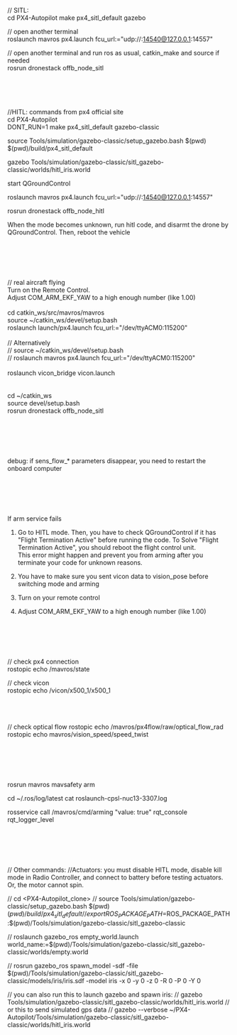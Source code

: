 // SITL: <br>
cd PX4-Autopilot
make px4_sitl_default gazebo

// open another terminal <br>
roslaunch mavros px4.launch fcu_url:="udp://:14540@127.0.0.1:14557" <br>

// open another terminal and run ros as usual, catkin_make and source if needed <br>
rosrun dronestack offb_node_sitl <br>
<br>
<br>
<br>
<br>


//HITL: commands from px4 official site <br>
cd PX4-Autopilot <br>
DONT_RUN=1 make px4_sitl_default gazebo-classic <br>

source Tools/simulation/gazebo-classic/setup_gazebo.bash $(pwd) $(pwd)/build/px4_sitl_default <br>

gazebo Tools/simulation/gazebo-classic/sitl_gazebo-classic/worlds/hitl_iris.world <br>

start QGroundControl <br>

roslaunch mavros px4.launch fcu_url:="udp://:14540@127.0.0.1:14557" <br>

rosrun dronestack offb_node_hitl <br>

When the mode becomes unknown, run hitl code, and disarmt the drone by QGroundControl. Then, reboot the vehicle <br>

<br>
<br>
<br>
<br>

// real aircraft flying <br>
Turn on the Remote Control. <br>
Adjust COM_ARM_EKF_YAW to a high enough number (like 1.00) <br>
<br>
cd catkin_ws/src/mavros/mavros <br>
source ~/catkin_ws/devel/setup.bash <br>
roslaunch launch/px4.launch fcu_url:="/dev/ttyACM0:115200" <br>
<br>
// Alternatively <br>
// source ~/catkin_ws/devel/setup.bash <br>
// roslaunch mavros px4.launch fcu_url:="/dev/ttyACM0:115200" <br>
<br>
roslaunch vicon_bridge vicon.launch <br>
<br>
<br>
cd ~/catkin_ws <br>
source devel/setup.bash <br>
rosrun dronestack offb_node_sitl <br>

<br>
<br>
<br>
<br>

debug:
if sens_flow_* parameters disappear, you need to restart the onboard computer

<br>
<br>
<br>
<br>

If arm service fails <br>
1. Go to HITL mode. Then, you have to check QGroundControl if it has "Flight Termination Active" before running the code.
To Solve "Flight Termination Active", you should reboot the flight control unit. <br>
This error might happen and prevent you from arming after you terminate your code for unknown reasons. <br>

2. You have to make sure you sent vicon data to vision_pose before switching mode and arming <br>

3. Turn on your remote control <br>

4. Adjust COM_ARM_EKF_YAW to a high enough number (like 1.00)
<br>
<br>
<br>
<br>

// check px4 connection <br>
rostopic echo /mavros/state

// check vicon <br>
rostopic echo /vicon/x500_1/x500_1
<br>
<br>
<br>
<br>

// check optical flow
rostopic echo /mavros/px4flow/raw/optical_flow_rad
rostopic echo mavros/vision_speed/speed_twist

<br>
<br>
<br>
<br>

rosrun mavros mavsafety arm

cd ~/.ros/log/latest
cat roslaunch-cpsl-nuc13-3307.log


rosservice call /mavros/cmd/arming "value: true"
rqt_console
rqt_logger_level







<br>
<br>
<br>
<br>



// Other commands:
//Actuators: you must disable HITL mode, disable kill mode in Radio Controller, and connect to battery before testing actuators. Or, the motor cannot spin. 

// cd <PX4-Autopilot_clone>
// source Tools/simulation/gazebo-classic/setup_gazebo.bash $(pwd) $(pwd)/build/px4_sitl_default
// export ROS_PACKAGE_PATH=$ROS_PACKAGE_PATH:$(pwd)/Tools/simulation/gazebo-classic/sitl_gazebo-classic

// roslaunch gazebo_ros empty_world.launch world_name:=$(pwd)/Tools/simulation/gazebo-classic/sitl_gazebo-classic/worlds/empty.world

// rosrun gazebo_ros spawn_model -sdf -file $(pwd)/Tools/simulation/gazebo-classic/sitl_gazebo-classic/models/iris/iris.sdf -model iris -x 0 -y 0 -z 0 -R 0 -P 0 -Y 0


// you can also run this to launch gazebo and spawn iris: 
// gazebo Tools/simulation/gazebo-classic/sitl_gazebo-classic/worlds/hitl_iris.world
// or this to send simulated gps data
// gazebo --verbose ~/PX4-Autopilot/Tools/simulation/gazebo-classic/sitl_gazebo-classic/worlds/hitl_iris.world

